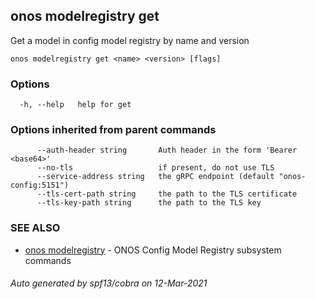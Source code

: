 ## onos modelregistry get

Get a model in config model registry by name and version

```
onos modelregistry get <name> <version> [flags]
```

### Options

```
  -h, --help   help for get
```

### Options inherited from parent commands

```
      --auth-header string       Auth header in the form 'Bearer <base64>'
      --no-tls                   if present, do not use TLS
      --service-address string   the gRPC endpoint (default "onos-config:5151")
      --tls-cert-path string     the path to the TLS certificate
      --tls-key-path string      the path to the TLS key
```

### SEE ALSO

* [onos modelregistry](onos_modelregistry.md)	 - ONOS Config Model Registry subsystem commands

###### Auto generated by spf13/cobra on 12-Mar-2021
